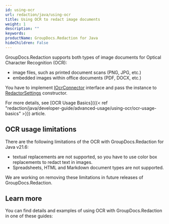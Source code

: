 ```yaml
---
id: using-ocr
url: redaction/java/using-ocr
title: Using OCR to redact image documents
weight: 1
description: ""
keywords: 
productName: GroupDocs.Redaction for Java
hideChildren: False
---
```


GroupDocs.Redaction supports both types of image documents for Optical Character Recognition (OCR):
*   image files, such as printed document scans (PNG, JPG, etc.)
*   embedded images within office documents (PDF, DOCX, etc.)  

You have to implement [IOcrConnector](https://reference.groupdocs.com/redaction/java/com.groupdocs.redaction.integration/IOcrConnector) interface and pass the instance to [RedactorSettings](https://reference.groupdocs.com/redaction/java/com.groupdocs.redaction.options/RedactorSettings) constructor.

For more details, see [OCR Usage Basics]({{< ref "redaction/java/developer-guide/advanced-usage/using-ocr/ocr-usage-basics" >}}) article.

## OCR usage limitations

There are the following limitations of the OCR with GroupDocs.Redaction for Java v21.6:
*   textual replacements are not supported, so you have to use color box replacements to redact text in images.
*   Spreadsheets, HTML and Markdown document types are not supported.  

We are working on removing these limitations in future releases of GroupDocs.Redaction.

## Learn more

You can find details and examples of using OCR with GroupDocs.Redaction in one of these guides:

